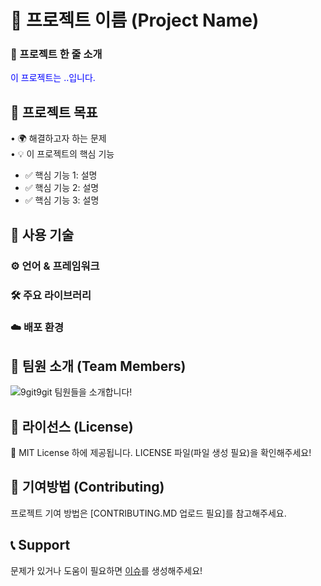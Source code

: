 # 🚀 프로젝트 이름 (Project Name)
<h3>📌 프로젝트 한 줄 소개</h3>
<span style="color:blue">이 프로젝트는 ..입니다.</span>

## 🎯 프로젝트 목표
• 🌍 해결하고자 하는 문제
<br/>
• 💡 이 프로젝트의 핵심 기능
  - ✅ 핵심 기능 1: 설명
  - ✅ 핵심 기능 2: 설명
  - ✅ 핵심 기능 3: 설명

## 🔧 사용 기술
### ⚙️ 언어 & 프레임워크
### 🛠️ 주요 라이브러리
### ☁️ 배포 환경

## 🚀 팀원 소개 (Team Members)
![9git9git 팀원들을 소개합니다!](https://github.com/user-attachments/assets/a1f5f257-1327-4215-9940-88c606301d87)

## 📜 라이선스 (License)
📝 MIT License 하에 제공됩니다. LICENSE 파일(파일 생성 필요)을 확인해주세요!

## 🤝 기여방법 (Contributing)
프로젝트 기여 방법은 [CONTRIBUTING.MD 업로드 필요]를 참고해주세요.

## 📞 Support
문제가 있거나 도움이 필요하면 [이슈](링크)를 생성해주세요!
